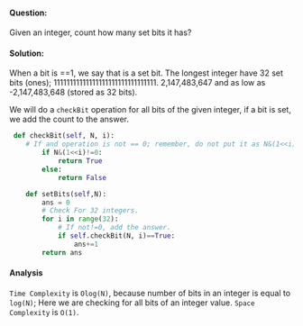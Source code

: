 #### Question:

Given an integer, count how many set bits it has?

#### Solution:

When a bit is ==1, we say that is a set bit.
The longest integer have 32 set bits (ones); 11111111111111111111111111111111.
2,147,483,647 and as low as -2,147,483,648 (stored as 32 bits).

We will do a `checkBit` operation for all bits of the given integer, if a bit is set, we add the count to the answer.

```py
 def checkBit(self, N, i):
    # If and operation is not == 0; remember, do not put it as N&(1<<i)==1: return True:, because if the bit is set, it does not mean it should be == 1.
        if N&(1<<i)!=0:
            return True
        else:
            return False
```

```py
    def setBits(self,N):
        ans = 0
        # Check For 32 integers.
        for i in range(32):
            # If not!=0, add the answer.
            if self.checkBit(N, i)==True:
                ans+=1
        return ans

```

#### Analysis

`Time Complexity` is `Olog(N)`, because number of bits in an integer is equal to `log(N)`; Here we are checking for all bits of an integer value.
`Space Complexity` is `O(1)`.
